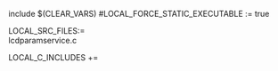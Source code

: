 
include $(CLEAR_VARS)
#LOCAL_FORCE_STATIC_EXECUTABLE := true

LOCAL_SRC_FILES:= \
    lcdparamservice.c

LOCAL_C_INCLUDES +=